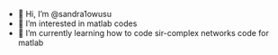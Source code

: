 - 👋 Hi, I’m @sandra1owusu
- 👀 I’m interested in matlab codes
- 🌱 I’m currently learning how to code sir-complex networks code for matlab
  

<!---
sandra1owusu/sandra1owusu is a ✨ special ✨ repository because its `README.md` (this file) appears on your GitHub profile.
You can click the Preview link to take a look at your changes.
--->

